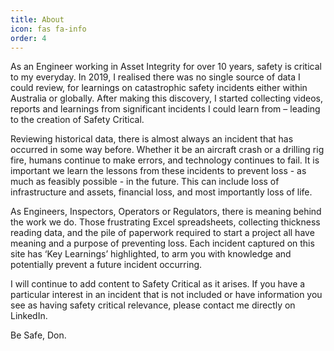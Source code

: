 ```yaml
---
title: About
icon: fas fa-info
order: 4
---
```

As an Engineer working in Asset Integrity for over 10 years, safety is critical to my everyday. In 2019, I realised there was no single source of data I could review, for learnings on catastrophic safety incidents either within Australia or globally. After making this discovery, I started collecting videos, reports and learnings from significant incidents I could learn from – leading to the creation of Safety Critical.

Reviewing historical data, there is almost always an incident that has occurred in some way before. Whether it be an aircraft crash or a drilling rig fire, humans continue to make errors, and technology continues to fail. It is important we learn the lessons from these incidents to prevent loss - as much as feasibly possible - in the future. This can include loss of infrastructure and assets, financial loss, and most importantly loss of life.

As Engineers, Inspectors, Operators or Regulators, there is meaning behind the work we do. Those frustrating Excel spreadsheets, collecting thickness reading data, and the pile of paperwork required to start a project all have meaning and a purpose of preventing loss. Each incident captured on this site has ‘Key Learnings’ highlighted, to arm you with knowledge and potentially prevent a future incident occurring.

I will continue to add content to Safety Critical as it arises. If you have a particular interest in an incident that is not included or have information you see as having safety critical relevance, please contact me directly on LinkedIn.

Be Safe, Don.